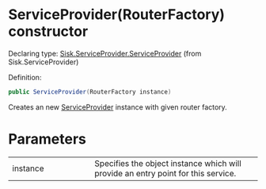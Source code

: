 <!--

Copyrights 2023 Sisk Framework - CypherPotato
Published under MIT license

!!! DO NOT EDIT THIS FILE !!!
This file was generated by a tool in the Sisk package. To edit the information in this documentation,
edit the XML documentation present in the Sisk source code.

-->


# ServiceProvider(RouterFactory) constructor

Declaring type: [Sisk.ServiceProvider.ServiceProvider](/spec/Sisk.ServiceProvider.ServiceProvider.md) (from Sisk.ServiceProvider)


Definition:

```cs
public ServiceProvider(RouterFactory instance)
```

Creates an new <a href="/spec/Sisk.ServiceProvider.ServiceProvider.md">ServiceProvider</a> instance with given router factory.


# Parameters

<table>
    <tbody>
<tr>
    <td width="33%">instance</td>
    <td>Specifies the  object instance which will provide an entry point for this service.</td>
</tr>
    </tbody>
</table>
